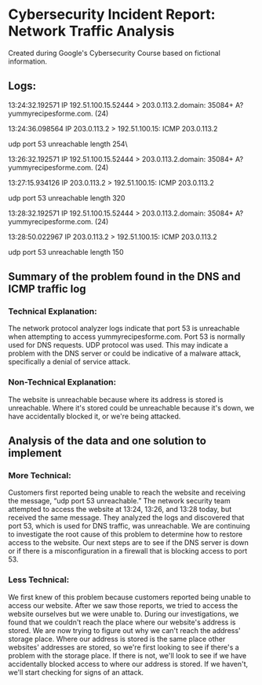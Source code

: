 # Cybersecurity Incident Report:  Network Traffic Analysis

Created during Google's Cybersecurity Course based on fictional information.

## Logs:

13:24:32.192571 IP 192.51.100.15.52444 > 203.0.113.2.domain: 35084+ A? yummyrecipesforme.com. (24)

13:24:36.098564 IP 203.0.113.2 > 192.51.100.15: ICMP 203.0.113.2&#x20;

udp port 53 unreachable length 254\


13:26:32.192571 IP 192.51.100.15.52444 > 203.0.113.2.domain: 35084+ A? yummyrecipesforme.com. (24)

13:27:15.934126 IP 203.0.113.2 > 192.51.100.15: ICMP 203.0.113.2&#x20;

udp port 53 unreachable length 320



13:28:32.192571 IP 192.51.100.15.52444 > 203.0.113.2.domain: 35084+ A? yummyrecipesforme.com. (24)

13:28:50.022967 IP 203.0.113.2 > 192.51.100.15: ICMP 203.0.113.2&#x20;

udp port 53 unreachable length 150

## &#x20;Summary of the problem found in the DNS and ICMP traffic log

### Technical Explanation:

The network protocol analyzer logs indicate that port 53 is unreachable when attempting to access yummyrecipesforme.com. Port 53 is normally used for DNS requests. UDP protocol was used. This may indicate a problem with the DNS server or could be indicative of a malware attack, specifically a denial of service attack.&#x20;

### Non-Technical Explanation:

The website is unreachable because where its address is stored is unreachable. Where it's stored could be unreachable because it's down, we have accidentally blocked it, or we're being attacked.&#x20;

## Analysis of the data and one solution to implement

### More Technical:

Customers first reported being unable to reach the website and receiving the message, “udp port 53 unreachable.” The network security team attempted to access the website at 13:24, 13:26, and 13:28 today, but received the same message. They analyzed the logs and discovered that port 53, which is used for DNS traffic, was unreachable. We are continuing to investigate the root cause of this problem to determine how to restore access to the website. Our next steps are to see if the DNS server is down or if there is a misconfiguration in a firewall that is blocking access to port 53.

### Less Technical:

We first knew of this problem because customers reported being unable to access our website. After we saw those reports, we tried to access the website ourselves but we were unable to. During our investigations, we found that we couldn't reach the place where our website's address is stored. We are now trying to figure out why we can't reach the address' storage place. Where our address is stored is the same place other websites' addresses are stored, so we're first looking to see if there's a problem with the storage place. If there is not, we'll look to see if we have accidentally blocked access to where our address is stored. If we haven't, we'll start checking for signs of an attack.
